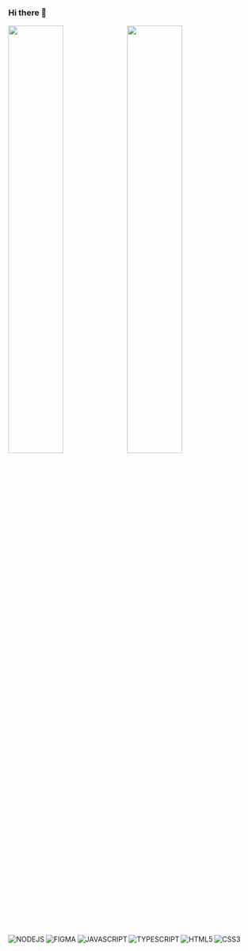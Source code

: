 ### Hi there 👋

<!--
**manishchaurasiya678/manishchaurasiya678** is a ✨ _special_ ✨ repository because its `README.md` (this file) appears on your GitHub profile.

Here are some ideas to get you started:

- 🔭 I’m currently working on ...
- 🌱 I’m currently learning ...
- 👯 I’m looking to collaborate on ...
- 🤔 I’m looking for help with ...
- 💬 Ask me about ...
- 📫 How to reach me: ...
- 😄 Pronouns: ...
- ⚡ Fun fact: ...
-->

<img align="left"  width="47%"  src="https://github-readme-stats.vercel.app/api?username=manishchaurasiya678&theme=radical" />

<img align="left" width="47%" src="https://github-readme-stats.vercel.app/api/top-langs/?username=anuraghazra&layout=compact" />

<img  align="left" alt="NODEJS" src="https://img.shields.io/badge/node.js-%2343853D.svg?style=for-the-badge&logo=node-dot-js&logoColor=white" />

<img  align="left" alt="FIGMA" src="https://img.shields.io/badge/figma-%23F24E1E.svg?style=for-the-badge&logo=figma&logoColor=white" />

<img  align="left"  alt="JAVASCRIPT" src="https://img.shields.io/badge/javascript-%23323330.svg?style=for-the-badge&logo=javascript&logoColor=%23F7DF1E" />

<img  align="left" alt="TYPESCRIPT" src="https://img.shields.io/badge/typescript-%23007ACC.svg?style=for-the-badge&logo=typescript&logoColor=white" />

<img  align="left" alt="HTML5" src="https://img.shields.io/badge/html5-%23E34F26.svg?style=for-the-badge&logo=html5&logoColor=white" />

<img alt="CSS3" src="https://img.shields.io/badge/css3-%231572B6.svg?style=for-the-badge&logo=css3&logoColor=white" />

